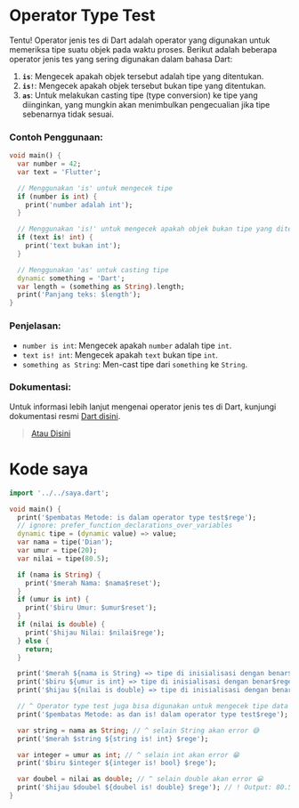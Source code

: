# Operator Type Test

Tentu! Operator jenis tes di Dart adalah operator yang digunakan untuk memeriksa tipe suatu objek pada waktu proses. Berikut adalah beberapa operator jenis tes yang sering digunakan dalam bahasa Dart:

1. **`is`**: Mengecek apakah objek tersebut adalah tipe yang ditentukan.
2. **`is!`**: Mengecek apakah objek tersebut bukan tipe yang ditentukan.
3. **`as`**: Untuk melakukan casting tipe (type conversion) ke tipe yang diinginkan, yang mungkin akan menimbulkan pengecualian jika tipe sebenarnya tidak sesuai.

### Contoh Penggunaan:

```dart
void main() {
  var number = 42;
  var text = 'Flutter';

  // Menggunakan 'is' untuk mengecek tipe
  if (number is int) {
    print('number adalah int');
  }

  // Menggunakan 'is!' untuk mengecek apakah objek bukan tipe yang ditentukan
  if (text is! int) {
    print('text bukan int');
  }

  // Menggunakan 'as' untuk casting tipe
  dynamic something = 'Dart';
  var length = (something as String).length;
  print('Panjang teks: $length');
}
```

### Penjelasan:

- `number is int`: Mengecek apakah `number` adalah tipe `int`.
- `text is! int`: Mengecek apakah `text` bukan tipe `int`.
- `something as String`: Men-cast tipe dari `something` ke `String`.

### Dokumentasi:

Untuk informasi lebih lanjut mengenai operator jenis tes di Dart, kunjungi dokumentasi resmi [Dart disini](https://dart.dev/guides/language/type-system#type-predicates "dart.dev.type-predicates").

> [Atau Disini](https://dart.dev/guides/language/language-tour#type-test-operators "dart.dev.type-test-operators")

# Kode saya

```dart
import '../../saya.dart';

void main() {
  print('$pembatas Metode: is dalam operator type test$rege');
  // ignore: prefer_function_declarations_over_variables
  dynamic tipe = (dynamic value) => value;
  var nama = tipe('Dian');
  var umur = tipe(20);
  var nilai = tipe(80.5);

  if (nama is String) {
    print('$merah Nama: $nama$reset');
  }
  if (umur is int) {
    print('$biru Umur: $umur$reset');
  }
  if (nilai is double) {
    print('$hijau Nilai: $nilai$rege');
  } else {
    return;
  }

  print('$merah ${nama is String} => tipe di inisialisasi dengan benar$rege');
  print('$biru ${umur is int} => tipe di inisialisasi dengan benar$rege');
  print('$hijau ${nilai is double} => tipe di inisialisasi dengan benar$rege');

  // ^ Operator type test juga bisa digunakan untuk mengecek tipe data dari variabel yang bertipe data null.
  print('$pembatas Metode: as dan is! dalam operator type test$rege');

  var string = nama as String; // ^ selain String akan error 😅
  print('$merah $string ${string is! int} $rege');

  var integer = umur as int; // ^ selain int akan error 😁
  print('$biru $integer ${integer is! bool} $rege');

  var doubel = nilai as double; // ^ selain double akan error 😀
  print('$hijau $doubel ${doubel is! double} $rege'); // ! Output: 80.5 true
}
```
